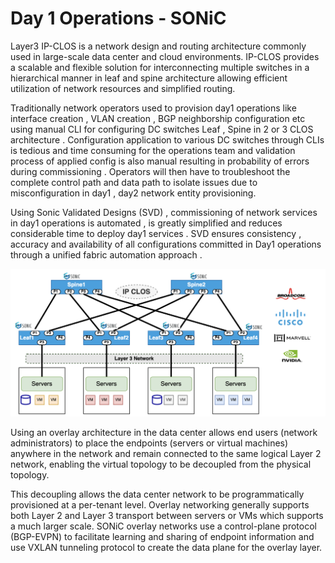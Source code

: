# Day 1 Operations - SONiC 

Layer3  IP-CLOS is a network design and routing architecture commonly used in large-scale data center and cloud environments. IP-CLOS provides a scalable and flexible solution for interconnecting multiple switches  in a hierarchical manner in leaf and spine architecture allowing efficient utilization of network resources and simplified routing.

Traditionally network operators used to provision day1 operations like interface creation , VLAN creation , BGP neighborship configuration etc using manual CLI for configuring DC switches Leaf , Spine in 2 or 3 CLOS architecture . Configuration application to various DC switches through CLIs is tedious and time consuming for the operations team and validation process of applied config is also manual resulting in probability of errors during commissioning . Operators will then have to troubleshoot the complete control path and data path to isolate issues due to misconfiguration in day1 , day2 network entity provisioning.

Using Sonic Validated Designs (SVD) , commissioning of network services in day1 operations is automated , is greatly simplified and reduces considerable  time to deploy day1 services . SVD ensures consistency , accuracy and availability of all configurations committed in Day1 operations through a unified fabric automation approach .



![configuration](../img/FirstImage.png)



Using an overlay architecture in the data center allows end users (network administrators) to place the endpoints (servers or virtual machines) anywhere in the network and remain connected to the same logical Layer 2 network, enabling the virtual topology to be decoupled from the physical topology. 

This decoupling allows the data center network to be programmatically provisioned at a per-tenant level. Overlay networking generally supports both Layer 2 and Layer 3 transport between servers or VMs which  supports a much larger scale. SONiC overlay networks use a control-plane protocol (BGP-EVPN) to facilitate learning and sharing of endpoint information and use VXLAN tunneling protocol to create the data plane for the overlay layer.
